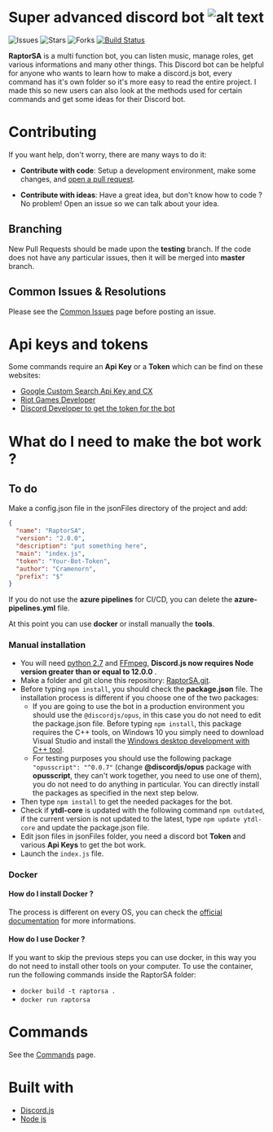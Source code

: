# Super advanced discord bot ![alt text](https://i.imgflip.com/xu2ct.jpg)

![Issues](https://img.shields.io/github/issues/cramenorn/raptorsa.svg)
![Stars](https://img.shields.io/github/stars/cramenorn/raptorsa.svg)
![Forks](https://img.shields.io/github/forks/cramenorn/raptorsa.svg)
[![Build Status](https://dev.azure.com/davidedlc97/RaptorSA/_apis/build/status/Cramenorn.RaptorSA?branchName=master)](https://dev.azure.com/davidedlc97/RaptorSA/_build/latest?definitionId=1&branchName=master)

**RaptorSA** is a multi function bot, you can listen music, manage roles, get various informations and many other things. This Discord bot can be helpful for anyone who wants to learn how to make a discord.js bot, every command has it's own folder so it's more easy to read the entire project. I made this so new users can also look at the methods used for certain commands and get some ideas for their Discord bot.

# Contributing

If you want help, don't worry, there are many ways to do it:

* **Contribute with code**: Setup a development environment, make some changes, and [open a pull request](https://github.com/Cramenorn/RaptorSA/pulls).

* **Contribute with ideas**: Have a great idea, but don't know how to code ? No problem! Open an issue so we can talk about your idea.

## Branching

New Pull Requests should be made upon the **testing** branch. If the code does not have any particular issues, then it will be merged into **master** branch.

## Common Issues & Resolutions

Please see the [Common Issues](https://github.com/Cramenorn/RaptorSA/wiki/Common-Issues) page before posting an issue.

# Api keys and tokens

Some commands require an **Api Key** or a **Token** which can be find on these websites: 

* [Google Custom Search Api Key and CX](https://developers.google.com/custom-search/)
* [Riot Games Developer](https://developer.riotgames.com/)
* [Discord Developer to get the token for the bot](https://discordapp.com/developers/applications/)

# What do I need to make the bot work ?

## To do

Make a config.json file in the jsonFiles directory of the project and add:

```json
{
  "name": "RaptorSA",
  "version": "2.0.0",
  "description": "put something here",
  "main": "index.js",
  "token": "Your-Bot-Token",
  "author": "Cramenorn",
  "prefix": "$"
}
```

If you do not use the **azure pipelines** for CI/CD, you can delete the **azure-pipelines.yml** file.

At this point you can use **docker** or install manually the **tools**.

### Manual installation

* You will need [python 2.7](https://www.python.org/downloads/) and [FFmpeg](https://www.ffmpeg.org/), **Discord.js now requires Node version greater than or equal to 12.0.0** .
* Make a folder and git clone this repository: [RaptorSA.git](https://github.com/Cramenorn/RaptorSA.git).
* Before typing `npm install`, you should check the **package.json** file. The installation process is different if you choose one of the two packages:
    * If you are going to use the bot in a production environment you should use the `@discordjs/opus`, in this case you do not need to edit the package.json file. Before typing `npm install`, this package requires the C++ tools, on Windows 10 you simply need to download Visual Studio and install the [Windows desktop development with C++ tool](https://devblogs.microsoft.com/cppblog/windows-desktop-development-with-c-in-visual-studio/#installation).
    * For testing purposes you should use the following package `"opusscript": "^0.0.7"` (change **@discordjs/opus** package with **opusscript**, they can't work together, you need to use one of them), you do not need to do anything in particular. You can directly install the packages as specified in the next step below.
* Then type `npm install` to get the needed packages for the bot.
* Check if **ytdl-core** is updated with the following command `npm outdated`, if the current version is not updated to the latest, type `npm update ytdl-core` and update the package.json file.
* Edit json files in jsonFiles folder, you need a discord bot **Token** and various **Api Keys** to get the bot work.
* Launch the `index.js` file.

### Docker

#### How do I install Docker ?

The process is different on every OS, you can check the [official documentation](https://docs.docker.com/get-docker/) for more informations.

#### How do I use Docker ?

If you want to skip the previous steps you can use docker, in this way you do not need to install other tools on your computer. To use the container, run the following commands inside the RaptorSA folder:

* `docker build -t raptorsa .`
* `docker run raptorsa`

# Commands

See the [Commands](https://github.com/Cramenorn/RaptorSA/wiki/Commands) page.

# Built with
* [Discord.js](https://discord.js.org/#/)
* [Node js](https://nodejs.org/en/)